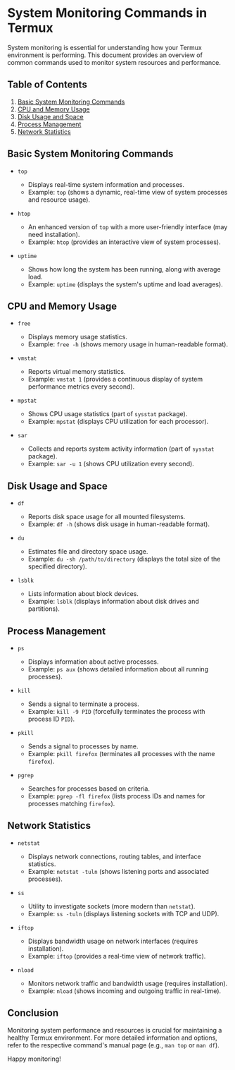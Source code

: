 # System Monitoring Commands in Termux

System monitoring is essential for understanding how your Termux environment is performing. This document provides an overview of common commands used to monitor system resources and performance.

## Table of Contents

1. [Basic System Monitoring Commands](#basic-system-monitoring-commands)
2. [CPU and Memory Usage](#cpu-and-memory-usage)
3. [Disk Usage and Space](#disk-usage-and-space)
4. [Process Management](#process-management)
5. [Network Statistics](#network-statistics)

## Basic System Monitoring Commands

- `top`
  - Displays real-time system information and processes.
  - Example: `top` (shows a dynamic, real-time view of system processes and resource usage).

- `htop`
  - An enhanced version of `top` with a more user-friendly interface (may need installation).
  - Example: `htop` (provides an interactive view of system processes).

- `uptime`
  - Shows how long the system has been running, along with average load.
  - Example: `uptime` (displays the system's uptime and load averages).

## CPU and Memory Usage

- `free`
  - Displays memory usage statistics.
  - Example: `free -h` (shows memory usage in human-readable format).

- `vmstat`
  - Reports virtual memory statistics.
  - Example: `vmstat 1` (provides a continuous display of system performance metrics every second).

- `mpstat`
  - Shows CPU usage statistics (part of `sysstat` package).
  - Example: `mpstat` (displays CPU utilization for each processor).

- `sar`
  - Collects and reports system activity information (part of `sysstat` package).
  - Example: `sar -u 1` (shows CPU utilization every second).

## Disk Usage and Space

- `df`
  - Reports disk space usage for all mounted filesystems.
  - Example: `df -h` (shows disk usage in human-readable format).

- `du`
  - Estimates file and directory space usage.
  - Example: `du -sh /path/to/directory` (displays the total size of the specified directory).

- `lsblk`
  - Lists information about block devices.
  - Example: `lsblk` (displays information about disk drives and partitions).

## Process Management

- `ps`
  - Displays information about active processes.
  - Example: `ps aux` (shows detailed information about all running processes).

- `kill`
  - Sends a signal to terminate a process.
  - Example: `kill -9 PID` (forcefully terminates the process with process ID `PID`).

- `pkill`
  - Sends a signal to processes by name.
  - Example: `pkill firefox` (terminates all processes with the name `firefox`).

- `pgrep`
  - Searches for processes based on criteria.
  - Example: `pgrep -fl firefox` (lists process IDs and names for processes matching `firefox`).

## Network Statistics

- `netstat`
  - Displays network connections, routing tables, and interface statistics.
  - Example: `netstat -tuln` (shows listening ports and associated processes).

- `ss`
  - Utility to investigate sockets (more modern than `netstat`).
  - Example: `ss -tuln` (displays listening sockets with TCP and UDP).

- `iftop`
  - Displays bandwidth usage on network interfaces (requires installation).
  - Example: `iftop` (provides a real-time view of network traffic).

- `nload`
  - Monitors network traffic and bandwidth usage (requires installation).
  - Example: `nload` (shows incoming and outgoing traffic in real-time).

## Conclusion

Monitoring system performance and resources is crucial for maintaining a healthy Termux environment. For more detailed information and options, refer to the respective command's manual page (e.g., `man top` or `man df`).

Happy monitoring!
